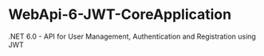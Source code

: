 # WebApi-6-JWT-CoreApplication
.NET 6.0 - API for User Management, Authentication and Registration using JWT
